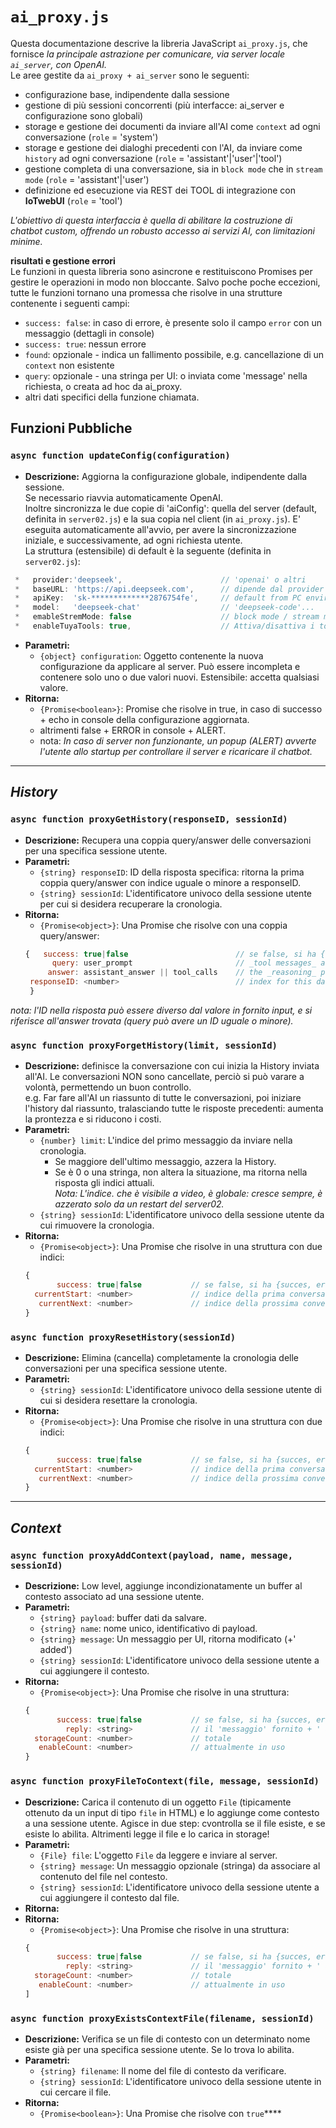 # `ai_proxy.js`

Questa documentazione descrive la libreria JavaScript `ai_proxy.js`, che fornisce _la principale astrazione per comunicare, via server locale `ai_server`, con OpenAI._ <br>
Le aree gestite da `ai_proxy + ai_server` sono le seguenti: 
- configurazione base, indipendente dalla sessione
- gestione di più sessioni concorrenti (più interfacce: ai_server e configurazione sono globali)
- storage e gestione dei documenti da inviare all'AI come `context` ad ogni conversazione (`role` = 'system')
- storage e gestione dei dialoghi precedenti con l'AI, da inviare come `history`  ad ogni conversazione (`role` = 'assistant'|'user'|'tool')
- gestione completa di una conversazione, sia in `block mode` che in `stream mode`  (`role` = 'assistant'|'user')
- definizione ed esecuzione via REST dei TOOL di integrazione con **IoTwebUI**  (`role` = 'tool')

_L'obiettivo di questa interfaccia è quella di abilitare la costruzione di chatbot custom,  offrendo un robusto accesso ai servizi AI, con limitazioni minime._

**risultati e gestione errori**<br>
Le funzioni in questa libreria sono asincrone e restituiscono Promises per gestire le operazioni in modo non bloccante. Salvo poche poche eccezioni, tutte le funzioni tornano una promessa che risolve in una strutture contenente i seguenti campi:
   - `success: false`: in caso di errore, è presente solo il campo `error` con un messaggio (dettagli in console)
   - `success: true`: nessun errore 
   - `found`:  opzionale - indica un fallimento possibile, e.g. cancellazione di un `context` non esistente
   - `query`:  opzionale - una stringa per UI: o inviata come 'message' nella richiesta, o creata ad hoc da ai_proxy.
   -  altri dati specifici della funzione chiamata.

## Funzioni Pubbliche

### `async function updateConfig(configuration)`

- **Descrizione:** Aggiorna la configurazione globale, indipendente dalla sessione. <br>Se necessario riavvia automaticamente OpenAI.<br>
 Inoltre sincronizza le due copie di 'aiConfig': quella del server (default, definita in `server02.js`) e la sua copia nel client (in `ai_proxy.js`). E' eseguita automaticamente all'avvio, per avere la sincronizzazione iniziale, e successivamente, ad ogni richiesta utente.<br>
 La struttura (estensibile) di default è la seguente (definita in `server02.js`):
```javascript
 *   provider:'deepseek',                      // 'openai' o altri
 *   baseURL: 'https://api.deepseek.com',      // dipende dal provider
 *   apiKey:  'sk-*************2876754fe',     // default from PC environment, OPENAI_API_KEY 
 *   model:   'deepseek-chat'                  // 'deepseek-code'...
 *   emableStremMode: false                    // block mode / stream mode
 *   enableTuyaTools: true,                    // Attiva/disattiva i tool Tuya (richiesto da alcuni model)
```
- **Parametri:**
  - `{object} configuration`: Oggetto contenente la nuova configurazione da applicare al server. Può essere incompleta e contenere solo uno o due valori nuovi. Estensibile: accetta qualsiasi valore.
- **Ritorna:**
  - `{Promise<boolean>}`: Promise che risolve in true, in caso di successo + echo in console della configurazione aggiornata.
  -  altrimenti false + ERROR in console + ALERT.
  -   nota: _In caso di server non funzionante, un popup (ALERT) avverte l'utente allo startup per controllare il server e ricaricare il chatbot._
<hr>

## _History_

### `async function proxyGetHistory(responseID, sessionId)`

- **Descrizione:** Recupera una coppia query/answer delle conversazioni per una specifica sessione utente.
- **Parametri:**
  - `{string} responseID`: ID della risposta specifica: ritorna la prima coppia  query/answer con indice uguale o minore a responseID.
  - `{string} sessionId`: L'identificatore univoco della sessione utente per cui si desidera recuperare la cronologia.
- **Ritorna:**
  - `{Promise<object>}`: Una Promise che risolve con una coppia query/answer:
  ```javascript
  {   success: true|false                        // se false, si ha {succes, error}
        query: user_prompt                       // _tool messages_ are skipped
       answer: assistant_answer || tool_calls    // the _reasoning_ part is NOT stored in history
   responseID: <number>                          // index for this data: può essere < di responseID in input.
   }
  ```
 _nota: l'ID nella risposta può essere diverso dal valore in fornito input, e si riferisce all'answer trovata (query può avere un ID uguale o minore)._
  
### `async function proxyForgetHistory(limit, sessionId)`

- **Descrizione:** definisce la conversazione con cui inizia la History inviata all'AI. Le conversazioni NON sono cancellate, perciò si può varare a volontà, permettendo un buon controllo.<br> e.g. Far fare all'AI un riassunto di tutte le conversazioni, poi iniziare l'history dal riassunto, tralasciando tutte le risposte precedenti: aumenta la prontezza e si riducono i costi.
- **Parametri:**
  - `{number} limit`: L'indice del primo messaggio da inviare nella cronologia. 
    * Se maggiore dell'ultimo messaggio, azzera la History. 
    * Se è 0 o una stringa, non altera la situazione, ma ritorna nella risposta gli indici attuali.<br>
    _Nota: L'indice. che è visibile a video, è globale: cresce sempre, è azzerato solo da un restart del server02._
  - `{string} sessionId`: L'identificatore univoco della sessione utente da cui rimuovere la cronologia.
- **Ritorna:**
  - `{Promise<object>}`: Una Promise che risolve in una struttura con due indici:
   ```javascript
  {
          success: true|false           // se false, si ha {succes, error}
     currentStart: <number>             // indice della prima conversazione inviata all'AI        
      currentNext: <number>             // indice della prossima conversazione
  }
  ```

### `async function proxyResetHistory(sessionId)`

- **Descrizione:** Elimina (cancella) completamente la cronologia delle conversazioni per una specifica sessione utente.
- **Parametri:**
  - `{string} sessionId`: L'identificatore univoco della sessione utente di cui si desidera resettare la cronologia.
- **Ritorna:**
   - `{Promise<object>}`: Una Promise che risolve in una struttura con due indici:
   ```javascript
  {
          success: true|false           // se false, si ha {succes, error}
     currentStart: <number>             // indice della prima conversazione inviata alla AI         
      currentNext: <number>             // indice della prossima conversazione
  }
  ```
<hr>
   
## _Context_

### `async function proxyAddContext(payload, name, message, sessionId)`

- **Descrizione:** Low level, aggiunge incondizionatamente un buffer al contesto associato ad una sessione utente.
- **Parametri:**
  - `{string} payload`: buffer dati da salvare.
  - `{string} name`:  nome unico, identificativo di payload.
  - `{string} message`: Un messaggio per UI, ritorna  modificato (+' added')
  - `{string} sessionId`: L'identificatore univoco della sessione utente a cui aggiungere il contesto.
- **Ritorna:**
  - `{Promise<object>}`: Una Promise che risolve in una struttura:
   ```javascript
   {
          success: true|false           // se false, si ha {succes, error}
            reply: <string>             // il 'messaggio' fornito + ' added'
     storageCount: <number>             // totale
      enableCount: <number>             // attualmente in uso
   }
  ```
### `async function proxyFileToContext(file, message, sessionId)`

- **Descrizione:** Carica il contenuto di un oggetto `File` (tipicamente ottenuto da un input di tipo `file` in HTML) e lo aggiunge come contesto a una sessione utente. Agisce in due step: cvontrolla se il file esiste, e se esiste lo abilita. Altrimenti legge il file  e lo carica in storage!
- **Parametri:**
  - `{File} file`: L'oggetto `File` da leggere e inviare al server.
  - `{string} message`: Un messaggio opzionale (stringa) da associare al contenuto del file nel contesto.
  - `{string} sessionId`: L'identificatore univoco della sessione utente a cui aggiungere il contesto dal file.
- **Ritorna:**
- **Ritorna:**
  - `{Promise<object>}`: Una Promise che risolve in una struttura:
   ```javascript
   {
          success: true|false           // se false, si ha {succes, error}
            reply: <string>             // il 'messaggio' fornito + ' added'
     storageCount: <number>             // totale
      enableCount: <number>             // attualmente in uso
   ]
  ```

### `async function proxyExistsContextFile(filename, sessionId)`

- **Descrizione:** Verifica se un file di contesto con un determinato nome esiste già per una specifica sessione utente. Se lo trova lo abilita.
- **Parametri:**
  - `{string} filename`: Il nome del file di contesto da verificare.
  - `{string} sessionId`: L'identificatore univoco della sessione utente in cui cercare il file.
- **Ritorna:**
  - `{Promise<boolean>}`: Una Promise che risolve con `true`****
